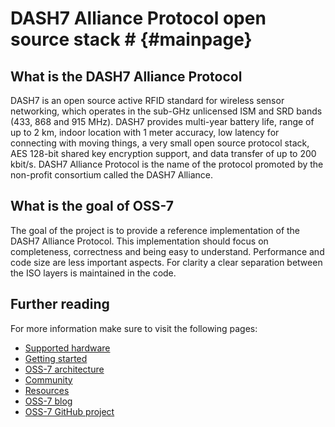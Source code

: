 # DASH7 Alliance Protocol open source stack # {#mainpage}

## What is the DASH7 Alliance Protocol ##

DASH7 is an open source active RFID standard for wireless sensor networking, which operates in the sub-GHz unlicensed ISM and SRD bands (433, 868 and 915 MHz). DASH7 provides multi-year battery life, range of up to 2 km, indoor location with 1 meter accuracy, low latency for connecting with moving things, a very small open source protocol stack, AES 128-bit shared key encryption support, and data transfer of up to 200 kbit/s. DASH7 Alliance Protocol is the name of the protocol promoted by the non-profit consortium called the DASH7 Alliance.

## What is the goal of OSS-7 ##

The goal of the project is to provide a reference implementation of the DASH7 Alliance Protocol. This implementation should focus on completeness, correctness and being easy to understand. Performance and code size are less important aspects. For clarity a clear separation between the ISO layers is maintained in the code.

## Further reading ##

For more information make sure to visit the following pages:
- [Supported hardware](hardware.md)
- [Getting started](gettingstarted.md)
- [OSS-7 architecture](architecture.md)
- [Community](community.md)
- [Resources](resources.md)
- [OSS-7 blog](http://cosys-lab.github.io/dash7-ap-open-source-stack/)
- [OSS-7 GitHub project](https://github.com/CoSys-Lab/dash7-ap-open-source-stack)



 
 